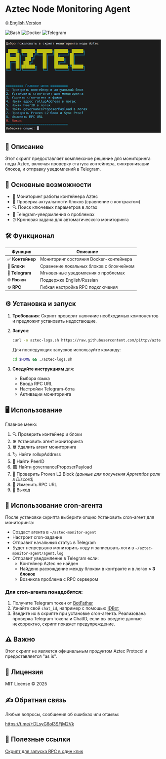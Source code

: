 # Aztec Node Monitoring Agent

[🌐 English Version](https://github.com/pittpv/aztec-monitoring-script/blob/main/en/ "English version of description")

![Bash](https://img.shields.io/badge/Bash-5.2-blue)
![Docker](https://img.shields.io/badge/Docker-20.10+-blue)
![Telegram](https://img.shields.io/badge/Telegram-API-blue)

![Первый экран](https://raw.githubusercontent.com/pittpv/aztec-monitoring-script/main/other/img-ru-2025-05-25-05-45-23.png)

## 📝 Описание

Этот скрипт предоставляет комплексное решение для мониторинга ноды Aztec, включая проверку статуса контейнера, синхронизации блоков, и отправку уведомлений в Telegram.

## 🌟 Основные возможности

- 🐳 Мониторинг работы контейнера Aztec
- 🔗 Проверка актуальности блоков (сравнение с контрактом)
- 🔍 Поиск ключевых параметров в логах
- 📨 Telegram-уведомления о проблемах
- ⏰ Кроновая задача для автоматического мониторинга

## 🛠️ Функционал

| Функция | Описание |
|---------|----------|
| ✅ **Контейнер** | Мониторинг состояния Docker-контейнера |
| 🔄 **Блоки** | Сравнение локальных блоков с блокчейном |
| 🤖 **Telegram** | Мгновенные уведомления о проблемах |
| 🌐 **Языки** | Поддержка English/Russian |
| ⚙️ **RPC** | Гибкая настройка RPC подключения |

## ⚙️ Установка и запуск

1. **Требования**:
   Скрипт проверит наличиие необходимых компонентов и предложит установить недостающие. 

2. **Запуск**:
   ```bash
   curl -o aztec-logs.sh https://raw.githubusercontent.com/pittpv/aztec-monitoring-script/main/aztec-logs.sh && chmod +x aztec-logs.sh && ./aztec-logs.sh
   ```
   Для последующих запусков используйте команду:
   ```bash
   cd $HOME && ./aztec-logs.sh 
   ```

3. **Следуйте инструкциям** для:
   - Выбора языка
   - Ввода RPC URL
   - Настройки Telegram-бота
   - Активации мониторинга

## 🖥️ Использование

Главное меню:

1. 🔍 Проверить контейнер и блоки
2. ⚙️ Установить агент мониторинга 
3. 🗑️ Удалить агент мониторинга
4. 🏷️ Найти rollupAddress
5. 👥 Найти PeerID
6. 🏛️ Найти governanceProposerPayload
7. 🔗 Проверить Proven L2 Block *(данные для получения Apprentice роли в Discord)*
8. 🔌 Изменить RPC URL
0. 🚪 Выход

## 🚀 Использование cron-агента 

После установки скрипта выберити опцию Установить cron-агент для мониторинга:

- Создаст агента в `~/aztec-monitor-agent`
- Настроит cron-задание
- Отправит начальный статус в Telegram
- Будет непрерывно мониторить ноду и записывать логи в `~/aztec-monitor-agent/agent.log`
- Отправит уведомление в Telegram если:
	- Контейнер Aztec не найден
	- Найдено расхождение между блоком в контракте и в логах **> 3 блоков**
	- Возникла проблема с RPC сервером 

### Для cron-агента понадобятся:

1. Получите Telegram токен от [BotFather](https://t.me/BotFather)
2. Узнайте свой `chat_id`, например с помощью [IDBot](https://t.me/myidbot)
3. Введите их в скрипте при установке cron-агента. Реализована проверка Telegram токена и ChatID, если вы введете данные некорректно, скрипт покажет предупреждение.

## ⚠️ Важно

Этот скрипт не является официальным продуктом Aztec Protocol и предоставляется "as is".

## 📜 Лицензия

MIT License © 2025

## ✍️ Обратная связь

Любые вопросы, сообщения об ошибках или отзывы:

https://t.me/+DLsyG6ol3SFjM2Vk


## 🔗 Полезные ссылки

[Скрипт для запуска RPC в один клик](https://github.com/pittpv/sepolia-auto-install "Запуск Sepolia узла для RPC")
